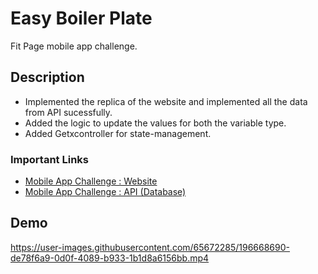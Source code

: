 # Easy Boiler Plate
Fit Page mobile app challenge.
## Description
  - Implemented the replica of the website and implemented all the data from API sucessfully.
  - Added the logic to update the values for both the variable type.
  - Added Getxcontroller for state-management.
  
  ### Important Links
- [Mobile App Challenge : Website](https://mobile-app-challenge.herokuapp.com/page)
- [Mobile App Challenge : API (Database)](https://mobile-app-challenge.herokuapp.com/data)

## Demo
https://user-images.githubusercontent.com/65672285/196668690-de78f6a9-0d0f-4089-b933-1b1d8a6156bb.mp4

